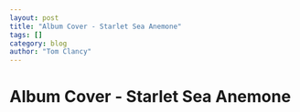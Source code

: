 ```yaml
---
layout: post
title: "Album Cover - Starlet Sea Anemone"
tags: []
category: blog
author: "Tom Clancy"
---
```


# Album Cover - Starlet Sea Anemone


